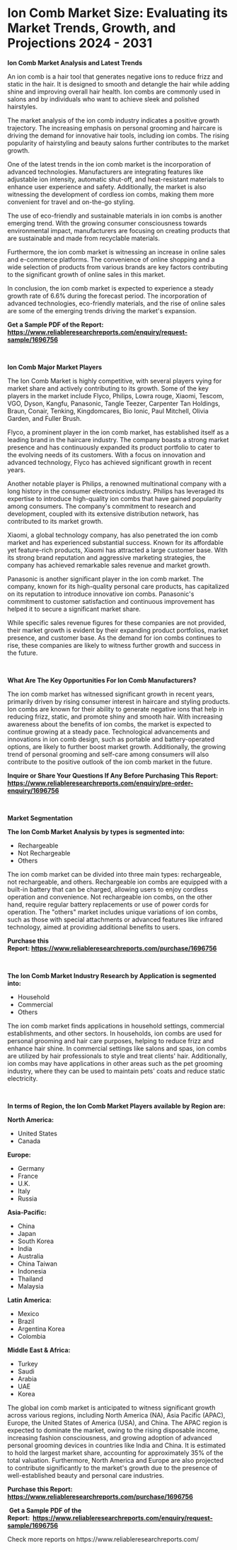<p><h1>Ion Comb Market Size: Evaluating its Market Trends, Growth, and Projections 2024 - 2031</h1></p><p><strong>Ion Comb Market Analysis and Latest Trends</strong></p>
<p><p>An ion comb is a hair tool that generates negative ions to reduce frizz and static in the hair. It is designed to smooth and detangle the hair while adding shine and improving overall hair health. Ion combs are commonly used in salons and by individuals who want to achieve sleek and polished hairstyles.</p><p>The market analysis of the ion comb industry indicates a positive growth trajectory. The increasing emphasis on personal grooming and haircare is driving the demand for innovative hair tools, including ion combs. The rising popularity of hairstyling and beauty salons further contributes to the market growth.</p><p>One of the latest trends in the ion comb market is the incorporation of advanced technologies. Manufacturers are integrating features like adjustable ion intensity, automatic shut-off, and heat-resistant materials to enhance user experience and safety. Additionally, the market is also witnessing the development of cordless ion combs, making them more convenient for travel and on-the-go styling.</p><p>The use of eco-friendly and sustainable materials in ion combs is another emerging trend. With the growing consumer consciousness towards environmental impact, manufacturers are focusing on creating products that are sustainable and made from recyclable materials.</p><p>Furthermore, the ion comb market is witnessing an increase in online sales and e-commerce platforms. The convenience of online shopping and a wide selection of products from various brands are key factors contributing to the significant growth of online sales in this market.</p><p>In conclusion, the ion comb market is expected to experience a steady growth rate of 6.6% during the forecast period. The incorporation of advanced technologies, eco-friendly materials, and the rise of online sales are some of the emerging trends driving the market's expansion.</p></p>
<p><strong>Get a Sample PDF of the Report:&nbsp; <a href="https://www.reliableresearchreports.com/enquiry/request-sample/1696756">https://www.reliableresearchreports.com/enquiry/request-sample/1696756</a></strong></p>
<p>&nbsp;</p>
<p><strong>Ion Comb Major Market Players</strong></p>
<p><p>The Ion Comb Market is highly competitive, with several players vying for market share and actively contributing to its growth. Some of the key players in the market include Flyco, Philips, Lowra rouge, Xiaomi, Tescom, VGO, Dyson, Kangfu, Panasonic, Tangle Teezer, Carpenter Tan Holdings, Braun, Conair, Tenking, Kingdomcares, Bio Ionic, Paul Mitchell, Olivia Garden, and Fuller Brush.</p><p>Flyco, a prominent player in the ion comb market, has established itself as a leading brand in the haircare industry. The company boasts a strong market presence and has continuously expanded its product portfolio to cater to the evolving needs of its customers. With a focus on innovation and advanced technology, Flyco has achieved significant growth in recent years.</p><p>Another notable player is Philips, a renowned multinational company with a long history in the consumer electronics industry. Philips has leveraged its expertise to introduce high-quality ion combs that have gained popularity among consumers. The company's commitment to research and development, coupled with its extensive distribution network, has contributed to its market growth.</p><p>Xiaomi, a global technology company, has also penetrated the ion comb market and has experienced substantial success. Known for its affordable yet feature-rich products, Xiaomi has attracted a large customer base. With its strong brand reputation and aggressive marketing strategies, the company has achieved remarkable sales revenue and market growth.</p><p>Panasonic is another significant player in the ion comb market. The company, known for its high-quality personal care products, has capitalized on its reputation to introduce innovative ion combs. Panasonic's commitment to customer satisfaction and continuous improvement has helped it to secure a significant market share.</p><p>While specific sales revenue figures for these companies are not provided, their market growth is evident by their expanding product portfolios, market presence, and customer base. As the demand for ion combs continues to rise, these companies are likely to witness further growth and success in the future.</p></p>
<p>&nbsp;</p>
<p><strong>What Are The Key Opportunities For Ion Comb Manufacturers?</strong></p>
<p><p>The ion comb market has witnessed significant growth in recent years, primarily driven by rising consumer interest in haircare and styling products. Ion combs are known for their ability to generate negative ions that help in reducing frizz, static, and promote shiny and smooth hair. With increasing awareness about the benefits of ion combs, the market is expected to continue growing at a steady pace. Technological advancements and innovations in ion comb design, such as portable and battery-operated options, are likely to further boost market growth. Additionally, the growing trend of personal grooming and self-care among consumers will also contribute to the positive outlook of the ion comb market in the future.</p></p>
<p><strong>Inquire or Share Your Questions If Any Before Purchasing This Report: <a href="https://www.reliableresearchreports.com/enquiry/pre-order-enquiry/1696756">https://www.reliableresearchreports.com/enquiry/pre-order-enquiry/1696756</a></strong></p>
<p>&nbsp;</p>
<p><strong>Market Segmentation</strong></p>
<p><strong>The Ion Comb Market Analysis by types is segmented into:</strong></p>
<p><ul><li>Rechargeable</li><li>Not Rechargeable</li><li>Others</li></ul></p>
<p><p>The ion comb market can be divided into three main types: rechargeable, not rechargeable, and others. Rechargeable ion combs are equipped with a built-in battery that can be charged, allowing users to enjoy cordless operation and convenience. Not rechargeable ion combs, on the other hand, require regular battery replacements or use of power cords for operation. The "others" market includes unique variations of ion combs, such as those with special attachments or advanced features like infrared technology, aimed at providing additional benefits to users.</p></p>
<p><strong>Purchase this Report:&nbsp;<a href="https://www.reliableresearchreports.com/purchase/1696756">https://www.reliableresearchreports.com/purchase/1696756</a></strong></p>
<p>&nbsp;</p>
<p><strong>The Ion Comb Market Industry Research by Application is segmented into:</strong></p>
<p><ul><li>Household</li><li>Commercial</li><li>Others</li></ul></p>
<p><p>The ion comb market finds applications in household settings, commercial establishments, and other sectors. In households, ion combs are used for personal grooming and hair care purposes, helping to reduce frizz and enhance hair shine. In commercial settings like salons and spas, ion combs are utilized by hair professionals to style and treat clients' hair. Additionally, ion combs may have applications in other areas such as the pet grooming industry, where they can be used to maintain pets' coats and reduce static electricity.</p></p>
<p>&nbsp;</p>
<p><strong>In terms of Region, the Ion Comb Market Players available by Region are:</strong></p>
<p>
    <p> <strong> North America: </strong>
        <ul>
            <li>United States</li>
            <li>Canada</li>
        </ul>
        </p> 
    <p> <strong> Europe: </strong>
        <ul>
            <li>Germany</li>
            <li>France</li>
            <li>U.K.</li>
            <li>Italy</li>
            <li>Russia</li>
        </ul>
        </p> 
    <p> <strong> Asia-Pacific: </strong>
        <ul>
            <li>China</li>
            <li>Japan</li>
            <li>South Korea</li>
            <li>India</li>
            <li>Australia</li>
            <li>China Taiwan</li>
            <li>Indonesia</li>
            <li>Thailand</li>
            <li>Malaysia</li>
        </ul>
        </p> 
    <p> <strong> Latin America: </strong>
        <ul>
            <li>Mexico</li>
            <li>Brazil</li>
            <li>Argentina Korea</li>
            <li>Colombia</li>
        </ul>
        </p> 
    <p> <strong> Middle East & Africa: </strong>
        <ul>
            <li>Turkey</li>
            <li>Saudi</li>
            <li>Arabia</li>
            <li>UAE</li>
            <li>Korea</li>
        </ul>
    </p>
    </p>
<p><p>The global ion comb market is anticipated to witness significant growth across various regions, including North America (NA), Asia Pacific (APAC), Europe, the United States of America (USA), and China. The APAC region is expected to dominate the market, owing to the rising disposable income, increasing fashion consciousness, and growing adoption of advanced personal grooming devices in countries like India and China. It is estimated to hold the largest market share, accounting for approximately 35% of the total valuation. Furthermore, North America and Europe are also projected to contribute significantly to the market's growth due to the presence of well-established beauty and personal care industries.</p></p>
<p><strong>Purchase this Report: <a href="https://www.reliableresearchreports.com/purchase/1696756">https://www.reliableresearchreports.com/purchase/1696756</a></strong></p>
<p>&nbsp;<strong>Get a Sample PDF of the Report:&nbsp;&nbsp;<a href="https://www.reliableresearchreports.com/enquiry/request-sample/1696756">https://www.reliableresearchreports.com/enquiry/request-sample/1696756</a></strong></p>
<p><strong></strong></p>
<p>Check more reports on https://www.reliableresearchreports.com/</p>